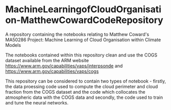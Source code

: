 # MachineLearningofCloudOrganisation-MatthewCowardCodeRepository
A repository containing the notebooks relating to Matthew Coward's MA50286 Project: Machine Learning of Cloud Organisation within Climate Models

The notebooks contained within this repository clean and use the COGS dataset available from the ARM website https://www.arm.gov/capabilities/vaps/interpsonde and https://www.arm.gov/capabilities/vaps/cogs

This repository can be considered to contain two types of notebook - firstly, the data proessing code used to compute the cloud perimeter and cloud fraction from the COGS dataset and the code which collocates the atmospheric data with the COGS data and secondly, the code used to train and tune the neural networks.
